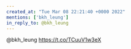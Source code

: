 ```yaml
---
created_at: "Tue Mar 08 22:21:40 +0000 2022"
mentions: ['bkh_leung']
in_reply_to: @bkh_leung
---
```


@bkh_leung https://t.co/TCuuV1w3eX